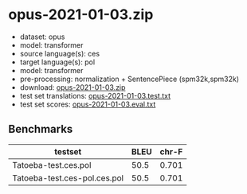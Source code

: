 # opus-2021-01-03.zip

* dataset: opus
* model: transformer
* source language(s): ces
* target language(s): pol
* model: transformer
* pre-processing: normalization + SentencePiece (spm32k,spm32k)
* download: [opus-2021-01-03.zip](https://object.pouta.csc.fi/Tatoeba-MT-models/ces-pol/opus-2021-01-03.zip)
* test set translations: [opus-2021-01-03.test.txt](https://object.pouta.csc.fi/Tatoeba-MT-models/ces-pol/opus-2021-01-03.test.txt)
* test set scores: [opus-2021-01-03.eval.txt](https://object.pouta.csc.fi/Tatoeba-MT-models/ces-pol/opus-2021-01-03.eval.txt)

## Benchmarks

| testset               | BLEU  | chr-F |
|-----------------------|-------|-------|
| Tatoeba-test.ces.pol 	| 50.5 	| 0.701 |
| Tatoeba-test.ces-pol.ces.pol 	| 50.5 	| 0.701 |

